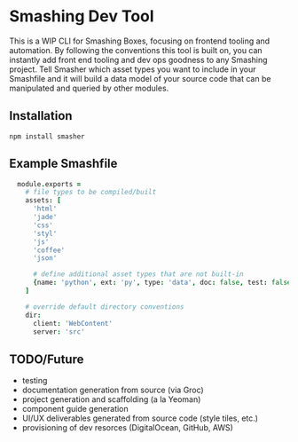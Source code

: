 # Smashing Dev Tool

This is a WIP CLI for Smashing Boxes, focusing on frontend tooling and automation. By following the conventions this tool is built on, you can instantly add front end tooling and dev ops goodness to any Smashing project. Tell Smasher which asset types you want to include in your Smashfile and it will build a data model of your source code that can be manipulated and queried by other modules.



## Installation

`npm install smasher`



## Example Smashfile

```coffeescript
  module.exports =
    # file types to be compiled/built
    assets: [
      'html'
      'jade'
      'css'
      'styl'
      'js'
      'coffee'
      'json'

      # define additional asset types that are not built-in
      {name: 'python', ext: 'py', type: 'data', doc: false, test: false, lint: false}
    ]

    # override default directory conventions
    dir:
      client: 'WebContent'
      server: 'src'
```

## TODO/Future

+ testing
+ documentation generation from source (via Groc)
+ project generation and scaffolding (a la Yeoman)
+ component guide generation
+ UI/UX deliverables generated from source code (style tiles, etc.)
+ provisioning of dev resorces (DigitalOcean, GitHub, AWS)
